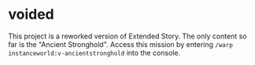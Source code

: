 # voided
This project is a reworked version of Extended Story. The only content so far is the "Ancient Stronghold". Access this mission by entering `/warp instanceworld:v-ancientstronghold` into the console.

